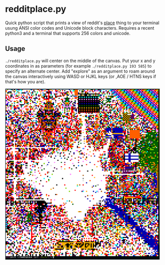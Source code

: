 # redditplace.py

Quick python script that prints a view of reddit's
[place](https://www.reddit.com/place?webview=true) thing to your terminal usung
ANSI color codes and Unicode block characters. Requires a recent python3 and a
terminal that supports 256 colors and unicode.

## Usage

`./redditplace.py` will center on the middle of the canvas. Put your x and y
coordinates in as parameters (for example `./redditplace.py 193 585`) to
specify an alternate center. Add "explore" as an argument to roam around the
canvas interactively using WASD or HJKL keys (or ,AOE / HTNS keys if that's how
you are).

![preview](https://github.com/dn3s/redditplace/blob/master/preview.png)

